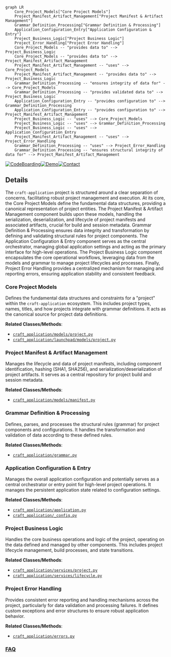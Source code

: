 ```mermaid
graph LR
    Core_Project_Models["Core Project Models"]
    Project_Manifest_Artifact_Management["Project Manifest & Artifact Management"]
    Grammar_Definition_Processing["Grammar Definition & Processing"]
    Application_Configuration_Entry["Application Configuration & Entry"]
    Project_Business_Logic["Project Business Logic"]
    Project_Error_Handling["Project Error Handling"]
    Core_Project_Models -- "provides data to" --> Project_Business_Logic
    Core_Project_Models -- "provides data to" --> Project_Manifest_Artifact_Management
    Project_Manifest_Artifact_Management -- "uses" --> Core_Project_Models
    Project_Manifest_Artifact_Management -- "provides data to" --> Project_Business_Logic
    Grammar_Definition_Processing -- "ensures integrity of data for" --> Core_Project_Models
    Grammar_Definition_Processing -- "provides validated data to" --> Project_Business_Logic
    Application_Configuration_Entry -- "provides configuration to" --> Grammar_Definition_Processing
    Application_Configuration_Entry -- "provides configuration to" --> Project_Manifest_Artifact_Management
    Project_Business_Logic -- "uses" --> Core_Project_Models
    Project_Business_Logic -- "uses" --> Grammar_Definition_Processing
    Project_Business_Logic -- "uses" --> Application_Configuration_Entry
    Project_Manifest_Artifact_Management -- "uses" --> Project_Error_Handling
    Grammar_Definition_Processing -- "uses" --> Project_Error_Handling
    Grammar_Definition_Processing -- "ensures structural integrity of data for" --> Project_Manifest_Artifact_Management
```

[![CodeBoarding](https://img.shields.io/badge/Generated%20by-CodeBoarding-9cf?style=flat-square)](https://github.com/CodeBoarding/GeneratedOnBoardings)[![Demo](https://img.shields.io/badge/Try%20our-Demo-blue?style=flat-square)](https://www.codeboarding.org/demo)[![Contact](https://img.shields.io/badge/Contact%20us%20-%20contact@codeboarding.org-lightgrey?style=flat-square)](mailto:contact@codeboarding.org)

## Details

The `craft-application` project is structured around a clear separation of concerns, facilitating robust project management and execution. At its core, the Core Project Models define the fundamental data structures, providing a canonical representation of project entities. The Project Manifest & Artifact Management component builds upon these models, handling the serialization, deserialization, and lifecycle of project manifests and associated artifacts, crucial for build and session metadata. Grammar Definition & Processing ensures data integrity and transformation by defining and validating structural rules for project components. The Application Configuration & Entry component serves as the central orchestrator, managing global application settings and acting as the primary interface for high-level operations. The Project Business Logic component encapsulates the core operational workflows, leveraging data from the models and grammar to manage project lifecycles and processes. Finally, Project Error Handling provides a centralized mechanism for managing and reporting errors, ensuring application stability and consistent feedback.

### Core Project Models
Defines the fundamental data structures and constraints for a "project" within the `craft-application` ecosystem. This includes project types, names, titles, and how projects integrate with grammar definitions. It acts as the canonical source for project data definitions.


**Related Classes/Methods**:

- <a href="https://github.com/canonical/craft-application/blob/main/craft_application/models/project.py" target="_blank" rel="noopener noreferrer">`craft_application/models/project.py`</a>
- <a href="https://github.com/canonical/craft-application/blob/main/craft_application/launchpad/models/project.py" target="_blank" rel="noopener noreferrer">`craft_application/launchpad/models/project.py`</a>


### Project Manifest & Artifact Management
Manages the lifecycle and data of project manifests, including component identification, hashing (SHA1, SHA256), and serialization/deserialization of project artifacts. It serves as a central repository for project build and session metadata.


**Related Classes/Methods**:

- <a href="https://github.com/canonical/craft-application/blob/main/craft_application/models/manifest.py" target="_blank" rel="noopener noreferrer">`craft_application/models/manifest.py`</a>


### Grammar Definition & Processing
Defines, parses, and processes the structural rules (grammar) for project components and configurations. It handles the transformation and validation of data according to these defined rules.


**Related Classes/Methods**:

- <a href="https://github.com/canonical/craft-application/blob/main/craft_application/grammar.py" target="_blank" rel="noopener noreferrer">`craft_application/grammar.py`</a>


### Application Configuration & Entry
Manages the overall application configuration and potentially serves as a central orchestrator or entry point for high-level project operations. It manages the persistent application state related to configuration settings.


**Related Classes/Methods**:

- <a href="https://github.com/canonical/craft-application/blob/main/craft_application/application.py" target="_blank" rel="noopener noreferrer">`craft_application/application.py`</a>
- <a href="https://github.com/canonical/craft-application/blob/main/craft_application/_config.py" target="_blank" rel="noopener noreferrer">`craft_application/_config.py`</a>


### Project Business Logic
Handles the core business operations and logic of the project, operating on the data defined and managed by other components. This includes project lifecycle management, build processes, and state transitions.


**Related Classes/Methods**:

- <a href="https://github.com/canonical/craft-application/blob/main/craft_application/services/project.py" target="_blank" rel="noopener noreferrer">`craft_application/services/project.py`</a>
- <a href="https://github.com/canonical/craft-application/blob/main/craft_application/services/lifecycle.py" target="_blank" rel="noopener noreferrer">`craft_application/services/lifecycle.py`</a>


### Project Error Handling
Provides consistent error reporting and handling mechanisms across the project, particularly for data validation and processing failures. It defines custom exceptions and error structures to ensure robust application behavior.


**Related Classes/Methods**:

- <a href="https://github.com/canonical/craft-application/blob/main/craft_application/errors.py" target="_blank" rel="noopener noreferrer">`craft_application/errors.py`</a>




### [FAQ](https://github.com/CodeBoarding/GeneratedOnBoardings/tree/main?tab=readme-ov-file#faq)